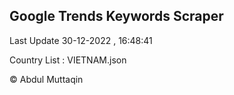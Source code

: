 

## Google Trends Keywords Scraper 
 
Last Update 30-12-2022 , 16:48:41

Country List :
VIETNAM.json



© Abdul Muttaqin 
